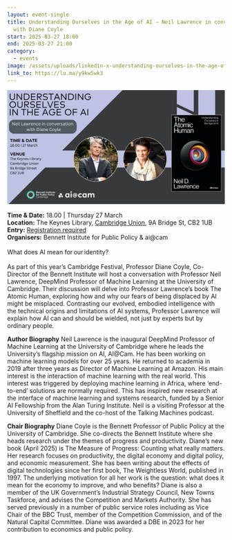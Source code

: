 ```yaml
---
layout: event-single
title: Understanding Ourselves in the Age of AI – Neil Lawrence in conversation
  with Diane Coyle
start: 2025-03-27 18:00
end: 2025-03-27 21:00
category:
  - events
image: /assets/uploads/linkedin-x-understanding-ourselves-in-the-age-of-ai-1200-x-628-px-.png
link_to: https://lu.ma/y9kw5wk3
---
```

![](/assets/uploads/linkedin-x-understanding-ourselves-in-the-age-of-ai-1200-x-628-px-1-.png)

**T﻿ime & Date:** 18.00 | Thursday 27 March\
**Location:** [](https://www.google.com/maps/search/?api=1&query=The%20Keynes%20Library%2C%20Cambridge%20Union%2C%209A%20Bridge%20St%2C%20Cambridge%20CB2%201UB)The Keynes Library, [Cambridge Union](https://cus.org/the-keynes-library), 9A Bridge St, CB2 1UB\
**E﻿ntry:** [Registration required](https://lu.ma/y9kw5wk3) \
**Organisers:** Bennett Institute for Public Policy & ai@cam\
\
What does AI mean for our identity? \
\
As part of this year’s Cambridge Festival, Professor Diane Coyle, Co-Director of the Bennett Institute will host a conversation with Professor Neil Lawrence, DeepMind Professor of Machine Learning at the University of Cambridge. Their discussion will delve into Professor Lawrence’s book The Atomic Human, exploring how and why our fears of being displaced by AI might be misplaced. Contrasting our evolved, embodied intelligence with the technical origins and limitations of AI systems, Professor Lawrence will explain how AI can and should be wielded, not just by experts but by ordinary people.

**Author Biography**
Neil Lawrence is the inaugural DeepMind Professor of Machine Learning at the University of Cambridge where he leads the University’s flagship mission on AI, AI@Cam. He has been working on machine learning models for over 25 years. He returned to academia in 2019 after three years as Director of Machine Learning at Amazon. His main interest is the interaction of machine learning with the real world. This interest was triggered by deploying machine learning in Africa, where ‘end-to-end’ solutions are normally required. This has inspired new research at the interface of machine learning and systems research, funded by a Senior AI Fellowship from the Alan Turing Institute. Neil is a visiting Professor at the University of Sheffield and the co-host of the Talking Machines podcast.

**Chair Biography**
Diane Coyle is the Bennett Professor of Public Policy at the University of Cambridge. She co-directs the Bennett Institute where she heads research under the themes of progress and productivity. Diane’s new book (April 2025) is The Measure of Progress: Counting what really matters.
Her research focuses on productivity, the digital economy and digital policy, and economic measurement. She has been writing about the effects of digital technologies since her first book, The Weightless World, published in 1997. The underlying motivation for all her work is the question: what does it mean for the economy to improve, and who benefits?
Diane is also a member of the UK Government’s Industrial Strategy Council, New Towns Taskforce, and advises the Competition and Markets Authority. She has served previously in a number of public service roles including as Vice Chair of the BBC Trust, member of the Competition Commission, and of the Natural Capital Committee. Diane was awarded a DBE in 2023 for her contribution to economics and public policy.